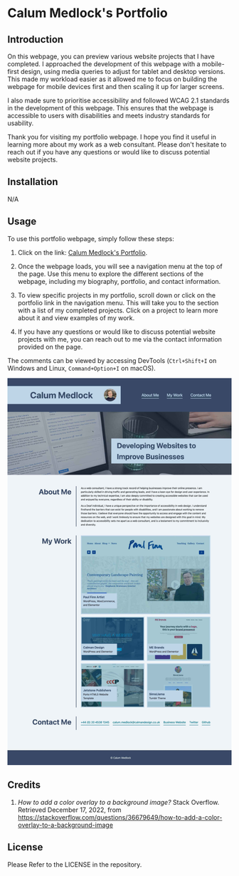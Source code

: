 # Calum Medlock's Portfolio

## Introduction

On this webpage, you can preview various website projects that I have completed. I approached the development of this webpage with a mobile-first design, using media queries to adjust for tablet and desktop versions. This made my workload easier as it allowed me to focus on building the webpage for mobile devices first and then scaling it up for larger screens.

I also made sure to prioritise accessibility and followed WCAG 2.1 standards in the development of this webpage. This ensures that the webpage is accessible to users with disabilities and meets industry standards for usability.

Thank you for visiting my portfolio webpage. I hope you find it useful in learning more about my work as a web consultant. Please don't hesitate to reach out if you have any questions or would like to discuss potential website projects.

## Installation

N/A

## Usage

To use this portfolio webpage, simply follow these steps:

1. Click on the link: [Calum Medlock's Portfolio](https://calummedlock.github.io/calum-medlock-portfolio/).

2. Once the webpage loads, you will see a navigation menu at the top of the page. Use this menu to explore the different sections of the webpage, including my biography, portfolio, and contact information.

3. To view specific projects in my portfolio, scroll down or click on the portfolio link in the navigation menu. This will take you to the section with a list of my completed projects. Click on a project to learn more about it and view examples of my work.

4. If you have any questions or would like to discuss potential website projects with me, you can reach out to me via the contact information provided on the page.

The comments can be viewed by accessing DevTools (`Ctrl+Shift+I` on Windows and Linux, `Command+Option+I` on macOS).

![Screenshot of Calum Medlock's Portfolio webpage](/images/screenshot-cm-portfolio.jpg)

## Credits

1. _How to add a color overlay to a background image?_ Stack Overflow. Retrieved December 17, 2022, from https://stackoverflow.com/questions/36679649/how-to-add-a-color-overlay-to-a-background-image 

## License

Please Refer to the LICENSE in the repository.